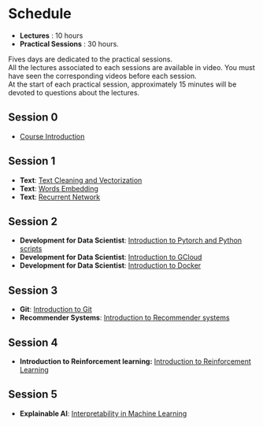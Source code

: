 # Schedule

* **Lectures** : 10 hours
* **Practical Sessions** : 30 hours.

Fives days are dedicated to the practical sessions.  
All the lectures associated to each sessions are available in video.  You must have seen the corresponding videos before each session.  
At the start of each practical session, approximately 15 minutes will be devoted to questions about the lectures.  

        

## Session 0  

*   [Course Introduction](introduction.md) 

## Session 1
<!-- ## Session 1 - 18/10/2021
###### (8h30-11h45 & 13h00-15h00) -->
   - **Text**: [Text Cleaning and Vectorization](text1.md)
   - **Text**: [Words Embedding](text2.md)
   - **Text**: [Recurrent Network](text3.md)
        

## Session 2
<!-- ## Session 2 - 15/11/2021
###### (8h30-11h45 & 13h00-15h00) -->

   - **Development for Data Scientist**: [Introduction to Pytorch and Python scripts](dev.md)
   - **Development for Data Scientist**: [Introduction to GCloud](gcloud.md)
   - **Development for Data Scientist**: [Introduction to Docker](docker.md)

## Session 3
<!-- ## Session 3 - 29/11/2021
###### (8h30-11h45 & 13h00-15h00) -->
   
   * **Git**: [Introduction to Git](git_intro.md)
   * **Recommender Systems**: [Introduction to Recommender systems](rec_sys.md)

## Session 4
<!-- ## Session 4 - 06/12/2021
###### (8h30-11h45 & 13h00-15h00) -->

   * **Introduction to Reinforcement learning:** [Introduction to Reinforcement Learning](rl.md)

   
## Session 5
<!-- ## Session 5 - 13/12/2021
###### (8h30-11h45 & 13h00-15h00) -->
   * **Explainable AI**: [Interpretability in Machine Learning](interpretability.md)